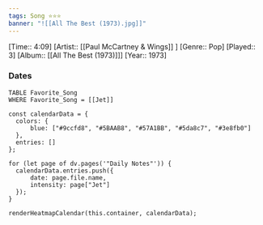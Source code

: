 ```yaml
---
tags: Song ⭐⭐⭐ 
banner: "![[All The Best (1973).jpg]]"
---
```

[Time:: 4:09]
[Artist:: [[Paul McCartney & Wings]] ]
[Genre:: Pop]
[Played:: 3]
[Album:: [[All The Best (1973)]]]
[Year:: 1973]
### Dates
````dataview
TABLE Favorite_Song
WHERE Favorite_Song = [[Jet]]
````
  ```dataviewjs
const calendarData = { 
	colors: { 
		blue: ["#9ccfd8", "#5BAAB8", "#57A1BB", "#5da8c7", "#3e8fb0"] 
	}, 
	entries: [] 
}; 

for (let page of dv.pages('"Daily Notes"')) { 
	calendarData.entries.push({ 
		date: page.file.name, 
		intensity: page["Jet"]
	}); 
} 

renderHeatmapCalendar(this.container, calendarData);
```
